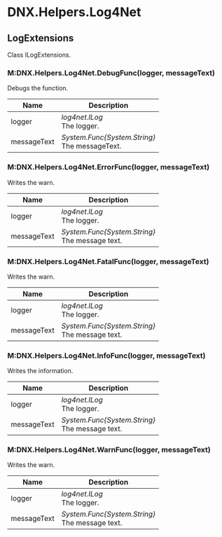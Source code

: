 
# DNX.Helpers.Log4Net


## LogExtensions

Class ILogExtensions.


### M:DNX.Helpers.Log4Net.DebugFunc(logger, messageText)

Debugs the function.

| Name | Description |
| ---- | ----------- |
| logger | *log4net.ILog*<br>The logger. |
| messageText | *System.Func{System.String}*<br>The messageText. |

### M:DNX.Helpers.Log4Net.ErrorFunc(logger, messageText)

Writes the warn.

| Name | Description |
| ---- | ----------- |
| logger | *log4net.ILog*<br>The logger. |
| messageText | *System.Func{System.String}*<br>The message text. |

### M:DNX.Helpers.Log4Net.FatalFunc(logger, messageText)

Writes the warn.

| Name | Description |
| ---- | ----------- |
| logger | *log4net.ILog*<br>The logger. |
| messageText | *System.Func{System.String}*<br>The message text. |

### M:DNX.Helpers.Log4Net.InfoFunc(logger, messageText)

Writes the information.

| Name | Description |
| ---- | ----------- |
| logger | *log4net.ILog*<br>The logger. |
| messageText | *System.Func{System.String}*<br>The message text. |

### M:DNX.Helpers.Log4Net.WarnFunc(logger, messageText)

Writes the warn.

| Name | Description |
| ---- | ----------- |
| logger | *log4net.ILog*<br>The logger. |
| messageText | *System.Func{System.String}*<br>The message text. |

